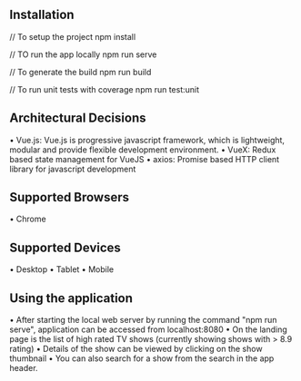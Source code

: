 ## Installation

// To setup the project 
npm install

// TO run the app locally
npm run serve

// To generate the build
npm run build

// To run unit tests with coverage
npm run test:unit



## Architectural Decisions

•	Vue.js:  Vue.js is progressive javascript framework, which is lightweight, modular and provide flexible development environment.
•	VueX:  Redux based state management for VueJS
•	axios:  Promise based HTTP client library for javascript development


## Supported Browsers
• Chrome

## Supported Devices
• Desktop
• Tablet
• Mobile

## Using the application
• After starting the local web server by running the command "npm run serve", application can be accessed from localhost:8080
• On the landing page is the list of high rated TV shows (currently showing shows with > 8.9 rating)
• Details of the show can be viewed by clicking on the show thumbnail
• You can also search for a show from the search in the app header.
